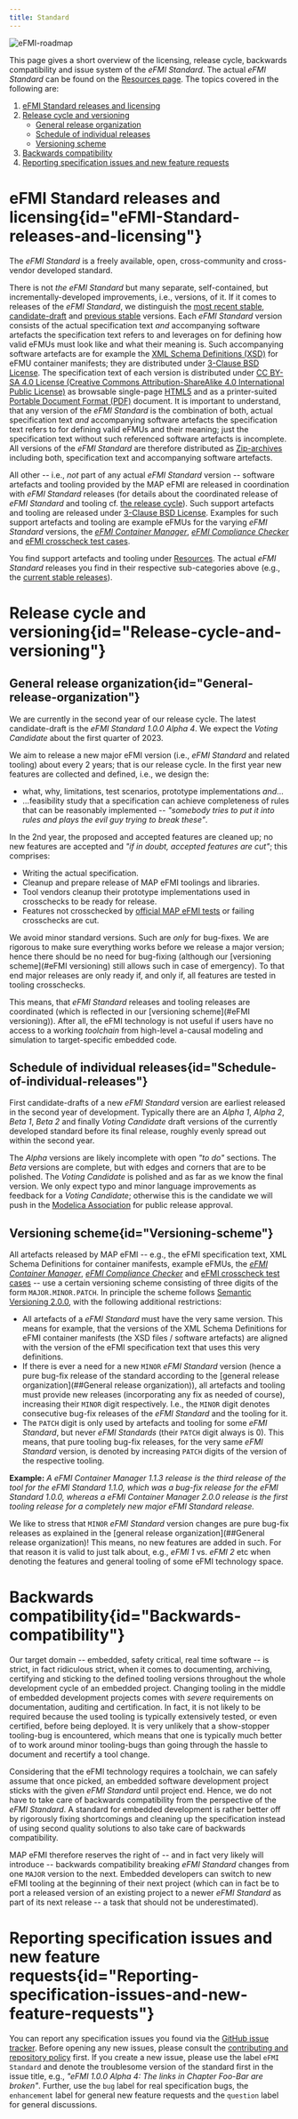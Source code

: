 ```yaml
---
title: Standard
---
```


![eFMI-roadmap](/media/standard/eFMI-roadmap.png)

[//]: # "# _eFMI Standard_: Licensing, release cycle and release schedule"

This page gives a short overview of the licensing, release cycle, backwards compatibility and issue system of the _eFMI Standard_. The actual _eFMI Standard_ can be found on the [Resources page](/resources/). The topics covered in the following are:
 1. [eFMI Standard releases and licensing](#eFMI-Standard-releases-and-licensing)
 2. [Release cycle and versioning](#Release-cycle-and-versioning)
    - [General release organization](#General-release-organization)
	- [Schedule of individual releases](#Schedule-of-individual-releases)
	- [Versioning scheme](#Versioning-scheme)
 3. [Backwards compatibility](#Backwards-compatibility)
 4. [Reporting specification issues and new feature requests](#Reporting-specification-issues-and-new-feature-requests)

# eFMI Standard releases and licensing{id="eFMI-Standard-releases-and-licensing"}

The _eFMI Standard_ is a freely available, open, cross-community and cross-vendor developed standard.

There is not _the_ _eFMI Standard_ but many separate, self-contained, but incrementally-developed improvements, i.e., versions, of it. If it comes to releases of the _eFMI Standard_, we distinguish the [most recent stable](/resources/#Most-recent-stable-release), [candidate-draft](/resources/#Current-candidate-drafts) and [previous stable](/resources/#Previous-stable-releases) versions. Each _eFMI Standard_ version consists of the actual specification text _and_ accompanying software artefacts the specification text refers to and leverages on for defining how valid eFMUs must look like and what their meaning is. Such accompanying software artefacts are for example the [XML Schema Definitions (XSD)](https://www.w3schools.com/xml/schema_intro.asp) for eFMU container manifests; they are distributed under [3-Clause BSD License](https://opensource.org/licenses/BSD-3-Clause). The specification text of each version is distributed under [CC BY-SA 4.0 License (Creative Commons Attribution-ShareAlike 4.0 International Public License)](https://creativecommons.org/licenses/by-sa/4.0/) as browsable single-page [HTML5](https://www.w3schools.com/html/) and as a printer-suited [Portable Document Format (PDF)](https://en.wikipedia.org/wiki/PDF) document. It is important to understand, that any version of the _eFMI Standard_ is the combination of both, actual specification text _and_ accompanying software artefacts the specification text refers to for defining valid eFMUs and their meaning; just the specification text without such referenced software artefacts is incomplete. All versions of the _eFMI Standard_ are therefore distributed as [Zip-archives](https://en.wikipedia.org/wiki/ZIP_(file_format)) including both, specification text and accompanying software artefacts.

All other -- i.e., _not_ part of any actual _eFMI Standard_ version -- software artefacts and tooling provided by the MAP eFMI are released in coordination with _eFMI Standard_ releases (for details about the coordinated release of _eFMI Standard_ and tooling cf. [the release cycle](release-cycle.md)). Such support artefacts and tooling are released under [3-Clause BSD License](https://opensource.org/licenses/BSD-3-Clause). Examples for such support artefacts and tooling are example eFMUs for the varying _eFMI Standard_ versions, the [_eFMI Container Manager_](https://github.com/modelica/efmi-containermanager), [_eFMI Compliance Checker_](https://github.com/modelica/efmi-compliancechecker) and [eFMI crosscheck test cases](https://github.com/modelica/efmi-testcases).

You find support artefacts and tooling under [Resources](../Resources/index.md). The actual _eFMI Standard_ releases you find in their respective sub-categories above (e.g., the [current stable releases](current-stable-releases.md)).

# Release cycle and versioning{id="Release-cycle-and-versioning"}

## General release organization{id="General-release-organization"}

We are currently in the second year of our release cycle. The latest candidate-draft is the _eFMI Standard 1.0.0 Alpha 4_. We expect the _Voting Candidate_ about the first quarter of 2023.

We aim to release a new major eFMI version (i.e., _eFMI Standard_ and related tooling) about every 2 years; that is our release cycle. In the first year new features are collected and defined, i.e., we design the:

* what, why, limitations, test scenarios, prototype implementations *and*…
* …feasibility study that a specification can achieve completeness of rules that can be reasonably implemented -- _"somebody tries to put it into rules and plays the evil guy trying to break these"_.

In the 2nd year, the proposed and accepted features are cleaned up; no new features are accepted and _"if in doubt, accepted features are cut"_; this comprises:

* Writing the actual specification.
* Cleanup and prepare release of MAP eFMI toolings and libraries.
* Tool vendors cleanup their prototype implementations used in crosschecks to be ready for release.
* Features not crosschecked by [official MAP eFMI tests](https://github.com/modelica/efmi-testcases) or failing crosschecks are cut.

We avoid minor standard versions. Such are *only* for bug-fixes. We are rigorous to make sure everything works before we release a major version; hence there should be no need for bug-fixing (although our [versioning scheme](#eFMI versioning) still allows such in case of emergency). To that end major releases are only ready if, and only if, all features are tested in tooling crosschecks.

This means, that _eFMI Standard_ releases and tooling releases are coordinated (which is reflected in our [versioning scheme](#eFMI versioning)). After all, the eFMI technology is not useful if users have no access to a working _toolchain_ from high-level a-causal modeling and simulation to target-specific embedded code.

## Schedule of individual releases{id="Schedule-of-individual-releases"}

First candidate-drafts of a new _eFMI Standard_ version are earliest released in the second year of development. Typically there are an _Alpha 1_, _Alpha 2_, _Beta 1_, _Beta 2_ and finally _Voting Candidate_ draft versions of the currently developed standard before its final release, roughly evenly spread out within the second year.

The _Alpha_ versions are likely incomplete with open _"to do"_ sections. The _Beta_ versions are complete, but with edges and corners that are to be polished. The _Voting Candidate_ is polished and as far as we know the final version. We only expect typo and minor language improvements as feedback for a _Voting Candidate_; otherwise this is the candidate we will push in the [Modelica Association](https://modelica.org/) for public release approval.

## Versioning scheme{id="Versioning-scheme"}

All artefacts released by MAP eFMI -- e.g., the eFMI specification text, XML Schema Definitions for container manifests, example eFMUs, the [_eFMI Container Manager_](https://github.com/modelica/efmi-containermanager), [_eFMI Compliance Checker_](https://github.com/modelica/efmi-compliancechecker) and [eFMI crosscheck test cases](https://github.com/modelica/efmi-testcases) -- use a certain versioning scheme consisting of three digits of the form `MAJOR.MINOR.PATCH`. In principle the scheme follows [Semantic Versioning 2.0.0](https://semver.org/), with the following additional restrictions:

* All artefacts of a _eFMI Standard_ must have the very same version. This means for example, that the versions of the XML Schema Definitions for eFMI container manifests (the XSD files / software artefacts) are aligned with the version of the eFMI specification text that uses this very definitions.
* If there is ever a need for a new `MINOR` _eFMI Standard_ version (hence a pure bug-fix release of the standard according to the [general release organization](##General release organization)), all artefacts and tooling must provide new releases (incorporating any fix as needed of course), increasing their `MINOR` digit respectively. I.e., the `MINOR` digit denotes consecutive bug-fix releases of the _eFMI Standard_ and the tooling for it.
* The `PATCH` digit is only used by artefacts and tooling for some _eFMI Standard_, but never _eFMI Standards_ (their `PATCH` digit always is 0). This means, that pure tooling bug-fix releases, for the very same _eFMI Standard_ version, is denoted by increasing `PATCH` digits of the version of the respective tooling.

**Example:** _A eFMI Container Manager 1.1.3 release is the third release of the tool for the eFMI Standard 1.1.0, which was a bug-fix release for the eFMI Standard 1.0.0, whereas a eFMI Container Manager 2.0.0 release is the first tooling release for a completely new major eFMI Standard release._

We like to stress that `MINOR` _eFMI Standard_ version changes are pure bug-fix releases as explained in the [general release organization](##General release organization)! This means, no new features are added in such. For that reason it is valid to just talk about, e.g., _eFMI 1_ vs. _eFMI 2_ etc when denoting the features and general tooling of some eFMI technology space.

# Backwards compatibility{id="Backwards-compatibility"}

Our target domain -- embedded, safety critical, real time software -- is strict, in fact ridiculous strict, when it comes to documenting, archiving, certifying and sticking to the defined tooling versions throughout the whole development cycle of an embedded project. Changing tooling in the middle of embedded development projects comes with _severe_ requirements on documentation, auditing and certification. In fact, it is not likely to be required because the used tooling is typically extensively tested, or even certified, before being deployed. It is very unlikely that a show-stopper tooling-bug is encountered, which means that one is typically much better of to work around minor tooling-bugs than going through the hassle to document and recertify a tool change.

Considering that the eFMI technology requires a toolchain, we can safely assume that once picked, an embedded software development project sticks with the given _eFMI Standard_ until project end. Hence, we do not have to take care of backwards compatibility from the perspective of the _eFMI Standard_. A standard for embedded development is rather better off by rigorously fixing shortcomings and cleaning up the specification instead of using second quality solutions to also take care of backwards compatibility.

MAP eFMI therefore reserves the right of -- and in fact very likely will introduce -- backwards compatibility breaking _eFMI Standard_ changes from one `MAJOR` version to the next. Embedded developers can switch to new eFMI tooling at the beginning of their next project (which can in fact be to port a released version of an existing project to a newer _eFMI Standard_ as part of its next release -- a task that should not be underestimated).

# Reporting specification issues and new feature requests{id="Reporting-specification-issues-and-new-feature-requests"}

You can report any specification issues you found via the [GitHub issue tracker](https://github.com/modelica/efmi-standard.org/issues). Before opening any new issues, please consult the [contributing and repository policy](https://github.com/modelica/efmi-standard.org/blob/main/CONTRIBUTING.md) first. If you create a new issue, please use the label `eFMI Standard` and denote the troublesome version of the standard first in the issue title, e.g., _"eFMI 1.0.0 Alpha 4: The links in Chapter Foo-Bar are broken"_. Further, use the `bug` label for real specification bugs, the `enhancement` label for general new feature requests and the `question` label for general discussions.
